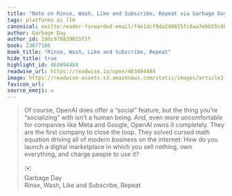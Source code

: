 ```yaml
---
title: "Note on Rinse, Wash, Like and Subscribe, Repeat via Garbage Day"
tags: platforms ai llm
canonical: mailto:reader-forwarded-email/f4e1dcf9da290815fc8aa7ebb55c08ef
author: Garbage Day
author_id: 2ddc978839015f1f
book: 23677166
book_title: "Rinse, Wash, Like and Subscribe, Repeat"
hide_title: true
highlight_id: 463494484
readwise_url: https://readwise.io/open/463494484
image: https://readwise-assets.s3.amazonaws.com/static/images/article2.74d541386bbf.png
favicon_url: 
source_emoji: ✉️
---
```


> Of course, OpenAI does offer a “social” feature, but the thing you’re “socializing” with isn’t a human being. And, even more uncomfortable for companies like Meta and Google, OpenAI owns it completely. They are the first company to close the loop. They solved cursed math equation driving all of modern business on the internet: How do you launch a digital marketplace in which you sell nothing, own everything, and charge people to use it?
> <div class="quoteback-footer"><div class="quoteback-avatar"><span class="mini-emoji"> ✉️</span></div><div class="quoteback-metadata"><div class="metadata-inner"><span style="display:none">FROM:</span><div aria-label="Garbage Day" class="quoteback-author"> Garbage Day</div><div aria-label="Rinse, Wash, Like and Subscribe, Repeat" class="quoteback-title"> Rinse, Wash, Like and Subscribe, Repeat</div></div></div></div>